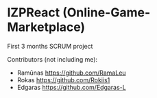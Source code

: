 # IZPReact (Online-Game-Marketplace)
First 3 months SCRUM project

Contributors (not including me): 
- Ramūnas https://github.com/RamaLeu
- Rokas https://github.com/Rokiis1
- Edgaras https://github.com/Edgaras-L
